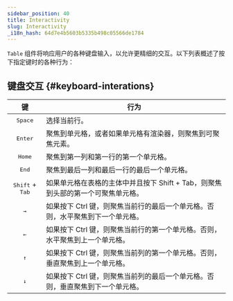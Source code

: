```yaml
---
sidebar_position: 40
title: Interactivity
slug: Interactivity
_i18n_hash: 64d7e4b5603b5335b498c05566de1784
---
```

`Table` 组件将响应用户的各种键盘输入，以允许更精细的交互。以下列表概述了按下指定键时的各种行为：

## 键盘交互 {#keyboard-interations}

|键|行为|
|:-:|-|
|<kbd>Space</kbd>|选择当前行。|
|<kbd>Enter</kbd>|聚焦到单元格，或者如果单元格有渲染器，则聚焦到可聚焦元素。|
|<kbd>Home</kbd>|聚焦到第一列和第一行的第一个单元格。|
|<kbd>End</kbd>|聚焦到最后一列和最后一行的最后一个单元格。|
|<kbd>Shift</kbd> + <kbd>Tab</kbd>|如果单元格在表格的主体中并且按下 Shift + Tab，则聚焦到头部的第一个可聚焦单元格。|
|<kbd>&#8594;</kbd>|如果按下 Ctrl 键，则聚焦当前行的最后一个单元格。否则，水平聚焦到下一个单元格。|
|<kbd>&#8592;</kbd>|如果按下 Ctrl 键，则聚焦当前行的第一个单元格。否则，水平聚焦到上一个单元格。|
|<kbd>&#8593;</kbd>|如果按下 Ctrl 键，则聚焦当前列的第一个单元格。否则，垂直聚焦到上一个单元格。|
|<kbd>&#8595;</kbd>|如果按下 Ctrl 键，则聚焦当前列的最后一个单元格。否则，垂直聚焦到下一个单元格。|
